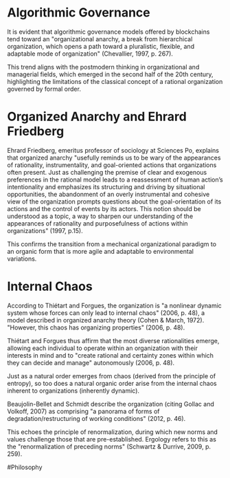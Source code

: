 # Algorithmic Governance

It is evident that algorithmic governance models offered by blockchains tend toward an "organizational anarchy, a break from hierarchical organization, which opens a path toward a pluralistic, flexible, and adaptable mode of organization" (Chevallier, 1997, p. 267).

This trend aligns with the postmodern thinking in organizational and managerial fields, which emerged in the second half of the 20th century, highlighting the limitations of the classical concept of a rational organization governed by formal order.

# Organized Anarchy and Ehrard Friedberg

Ehrard Friedberg, emeritus professor of sociology at Sciences Po, explains that organized anarchy "usefully reminds us to be wary of the appearances of rationality, instrumentality, and goal-oriented actions that organizations often present. Just as challenging the premise of clear and exogenous preferences in the rational model leads to a reassessment of human action’s intentionality and emphasizes its structuring and driving by situational opportunities, the abandonment of an overly instrumental and cohesive view of the organization prompts questions about the goal-orientation of its actions and the control of events by its actors. This notion should be understood as a topic, a way to sharpen our understanding of the appearances of rationality and purposefulness of actions within organizations" (1997, p.15).

This confirms the transition from a mechanical organizational paradigm to an organic form that is more agile and adaptable to environmental variations.

# Internal Chaos

According to Thiétart and Forgues, the organization is "a nonlinear dynamic system whose forces can only lead to internal chaos" (2006, p. 48), a model described in organized anarchy theory (Cohen & March, 1972). "However, this chaos has organizing properties" (2006, p. 48).

Thiétart and Forgues thus affirm that the most diverse rationalities emerge, allowing each individual to operate within an organization with their interests in mind and to "create rational and certainty zones within which they can decide and manage" autonomously (2006, p. 48).

Just as a natural order emerges from chaos (derived from the principle of entropy), so too does a natural organic order arise from the internal chaos inherent to organizations (inherently dynamic).

Beaujolin-Bellet and Schmidt describe the organization (citing Gollac and Volkoff, 2007) as comprising "a panorama of forms of degradation/restructuring of working conditions" (2012, p. 46).

This echoes the principle of renormalization, during which new norms and values challenge those that are pre-established. Ergology refers to this as the "renormalization of preceding norms" (Schwartz & Durrive, 2009, p. 259).


#Philosophy
